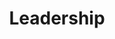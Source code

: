 ---
title: Leadership
layout: collection
permalink: /leadership/
collection: leadership
entries_layout: grid
classes: wide
entries_layout: list
sort_by: datetime
sort_order: reverse
---